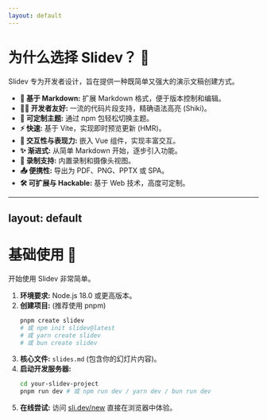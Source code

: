 ```yaml
---
layout: default
---
```


# 为什么选择 Slidev？ 🤔

Slidev 专为开发者设计，旨在提供一种既简单又强大的演示文稿创建方式。

-   **📝 基于 Markdown:** 扩展 Markdown 格式，便于版本控制和编辑。
-   **🧑‍💻 开发者友好:** 一流的代码片段支持，精确语法高亮 (Shiki)。
-   **🎨 可定制主题:** 通过 npm 包轻松切换主题。
-   **⚡️ 快速:** 基于 Vite，实现即时预览更新 (HMR)。
-   **🤹 交互性与表现力:** 嵌入 Vue 组件，实现丰富交互。
-   **✨ 渐进式:** 从简单 Markdown 开始，逐步引入功能。
-   **🎥 录制支持:** 内置录制和摄像头视图。
-   **📤 便携性:** 导出为 PDF、PNG、PPTX 或 SPA。
-   **🛠️ 可扩展与 Hackable:** 基于 Web 技术，高度可定制。

---

## layout: default

# 基础使用 🚀

开始使用 Slidev 非常简单。

1.  **环境要求:** Node.js 18.0 或更高版本。
2.  **创建项目:** (推荐使用 pnpm)
    ```bash
    pnpm create slidev
    # 或 npm init slidev@latest
    # 或 yarn create slidev
    # 或 bun create slidev
    ```
3.  **核心文件:** `slides.md` (包含你的幻灯片内容)。
4.  **启动开发服务器:**
    ```bash
    cd your-slidev-project
    pnpm run dev # 或 npm run dev / yarn dev / bun run dev
    ```
5.  **在线尝试:** 访问 [sli.dev/new](https://sli.dev/new) 直接在浏览器中体验。

